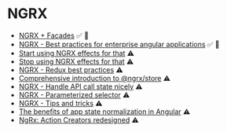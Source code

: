 # NGRX

* [NGRX + Facades](https://medium.com/@thomasburlesonIA/ngrx-facades-better-state-management-82a04b9a1e39) ✅ 💙
* [NGRX - Best practices for enterprise angular applications](https://itnext.io/ngrx-best-practices-for-enterprise-angular-applications-6f00bcdf36d7) ✅ 💙
* [Start using NGRX effects for that](https://indepth.dev/start-using-ngrx-effects-for-this/) ⚠️
* [Stop using NGRX effects for that](https://medium.com/@m3po22/stop-using-ngrx-effects-for-that-a6ccfe186399) ⚠️
* [NGRX - Redux best practices](https://blog.strongbrew.io/Redux-best-practices/) ⚠️
* [Comprehensive introduction to @ngrx/store](https://gist.github.com/btroncone/a6e4347326749f938510) ⚠️
* [NGRX - Handle API call state nicely](https://blog.angularindepth.com/handle-api-call-state-nicely-445ab37cc9f8) ⚠️
* [NGRX - Parameterized selector](https://blog.angularindepth.com/ngrx-parameterized-selector-e3f610529f8) ⚠️
* [NGRX - Tips and tricks](https://blog.angularindepth.com/ngrx-tips-tricks-69feb20a42a7) ⚠️
* [The benefits of app state normalization in Angular](https://blog.angularindepth.com/the-benefits-of-application-state-normalization-in-angular-f93392ca9f44) ⚠️
* [NgRx: Action Creators redesigned](https://blog.angularindepth.com/ngrx-action-creators-redesigned-d396960e46da) ⚠️

